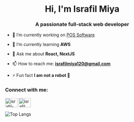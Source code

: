 <h1 align="center">Hi, I'm Israfil Miya</h1>
<h3 align="center">A passionate full-stack web developer</h3>

- 🔭 I’m currently working on [POS Software](https://github.com/israfil-miya/kmp-pos)

- 🌱 I’m currently learning **AWS**

- 💬 Ask me about **React, NextJS**

- 📫 How to reach me: **israfilmiya120@gmail.com**

- ⚡ Fun fact **I am not a robot 🤖**

<h3 align="left">Connect with me:</h3>
<p align="left">
<a href="https://linkedin.com/in/israfil-miya" target="blank"><img align="center" src="https://raw.githubusercontent.com/rahuldkjain/github-profile-readme-generator/master/src/images/icons/Social/linked-in-alt.svg" alt="israfil-miya" height="30" width="40" /></a>
  <a href="https://www.facebook.com/israfil.miya.0" target="blank"><img align="center" src="https://raw.githubusercontent.com/rahuldkjain/github-profile-readme-generator/master/src/images/icons/Social/facebook.svg" alt="israfil.miya.0" height="30" width="40" /></a>
</p>

![Top Langs](https://github-readme-stats.vercel.app/api/top-langs/?username=israfil-miya&layout=compact)

